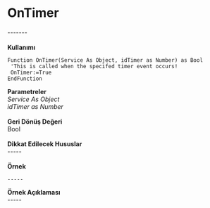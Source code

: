 # OnTimer

\-------\
\
**Kullanımı**

```
Function OnTimer(Service As Object, idTimer as Number) as Bool
 'This is called when the specifed timer event occurs!
 OnTimer:=True
EndFunction
```

**Parametreler**\
_Service As Object_\
_idTimer as Number_\
\
**Geri Dönüş Değeri**\
Bool\
\
**Dikkat Edilecek Hususlar**\
\-----\
\
**Örnek**

```
-----
```

**Örnek Açıklaması**\
\-----
